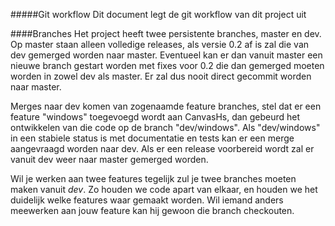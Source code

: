 #####Git workflow
Dit document legt de git workflow van dit project uit

####Branches
Het project heeft twee persistente branches, master en dev. Op master staan alleen volledige releases, als versie 0.2 af is zal die van dev gemerged worden naar master. Eventueel kan er dan vanuit master een nieuwe branch gestart worden met fixes voor 0.2 die dan gemerged moeten worden in zowel dev als master. Er zal dus nooit direct gecommit worden naar master.

Merges naar dev komen van zogenaamde feature branches, stel dat er een feature "windows" toegevoegd wordt aan CanvasHs, dan gebeurd het ontwikkelen van die code op de branch "dev/windows". Als "dev/windows" in een stabiele status is met documentatie en tests kan er een merge aangevraagd worden naar dev. Als er een release voorbereid wordt zal er vanuit dev weer naar master gemerged worden.

Wil je werken aan twee features tegelijk zul je twee branches moeten maken vanuit *dev*. Zo houden we code apart van elkaar, en houden we het duidelijk welke features waar gemaakt worden. Wil iemand anders meewerken aan jouw feature kan hij gewoon die branch checkouten.

